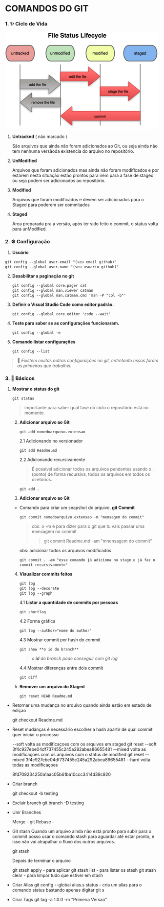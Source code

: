 # **COMANDOS DO GIT** #

### 1. :sparkles: Ciclo de Vida ### 

![Ciclo de vida do Git](/assets/images/git_ciclo.vida.png "Ciclo de Vida do Git")

  1. **Untracked** ( não marcado ) 

      São arquivos que ainda não foram adicionados ao Git, ou seja ainda não tem nenhuma versãoda existencia do arquivo no repositório.


  2. **UnModified** 

      Arquivos que foram adicionados mas ainda não foram modificados e por estarem nesta situação estão prontos para irem para a fase de staged ou seja podem ser adicionados ao repositório.
    
  3. **Modified** 

      Arquivos que foram modificados e devem ser adicionados para o Staged para poderem ser commitados
    
  4. **Staged**

      Área preparada pra a versão, após ter sido feito o commit, o status volta para unModified.

### 2. :gear: Configuração ###
 
1. **Usuário** 

  ~~~
  git config --global user.email "(seu email github)" 
  git config --global user.name "(seu usuario github)"
  ~~~

2. **Desabilitar a paginação no git** 

    ~~~
    git config --global core.pager cat
    git config --global man.viewer catman
    git config --global man.catman.cmd 'man -P "col -b"'
    ~~~

3. **Definir o Visual Studio Code como editor padrão.**
    ~~~
    git config --global core.editor 'code --wait'
    ~~~

4. **Teste para saber se as configurações funcionaram.**
    ~~~
    git config --global -e
    ~~~

5. **Comando listar configurações**

    ~~~
    git config --list
    ~~~

>**:eyes:**  *Existem muitas outras configurações no git, entretanto essas foram as primeiras que trabalhei.*

### 3. :rocket: Básicos ###

1. **Mostrar o status do git** 

    ~~~	
    git status
    ~~~

    > importante para saber qual fase do ciclo o repositório está no momento.

    2. **Adicionar arquivo ao Git** 
        
        ~~~		
        git add nomedoarquivo.extensao
        ~~~

        2.1 Adicionando no versionador

          ~~~ 
          git add Readme.md 
          ~~~

          2.2 Adicionando recursivamente
          
          >

          >É possível adicionar todos os arquivos pendentes usando o .(ponto) de forma recursiva, todos os arquivos em todos os diretórios.
                  
          ~~~
          git add .
          ~~~

    3. **Adicionar arquivo ao Git** 

    * Comando para criar um snapshot do arquivo. **git Commit**

      ~~~
      git commit nomedoarquivo.extensao -m "mensagem do commit"
      ~~~

      >obs: o -m é para dizer para o git que tu vais passar uma mensagem no commit
      >>git commit Readme.md -am "mnensagem do commit" 

      obs: adicionar todos os arquivos modificados
      ~~~
      git commit . -am "esse comando já adiciona no stage e já faz o commit recursivamente"
      ~~~

    4. **Visualizar commits feitos** 

        ~~~
        git log	
        git log --decorate
        git log --graph
        ~~~
        4.1 **Listar a quantidade de commits por pessoas**

        ~~~
        git shortlog 
        ~~~

        4.2 Forma gráfica
        
        ~~~
        git log --author="nome do author"
        ~~~
    
        4.3 Mostrar commit por hash do commit
        
        ~~~
        git show **o id da branch**      
        ~~~
        >*o **id** do branch pode conseguir com git log*
        
        4.4 Mostrar diferenças entre dois commit
        
        ~~~
        git diff     
        ~~~
  
	  5. **Remover um arquivo do Staged** 
    
          ~~~
          git reset HEAD Readme.md
          ~~~
	
	

* Retornar  uma mudança no arquivo quando ainda estão em estado de ediçao
	
	git checkout Readme.md
	
	
* Reset mudanças
	é necessário escolher a hash apartir de qual commit quer iniciar o processo
	
	--soft
		volta as modificaçoes com os arquivos em staged
		git reset --soft 3f4c927ebe04df737455c245a292abea86655481
	--mixed
		volta as modificaçoes com os arquivos com o status de modified
		git reset --mixed 3f4c927ebe04df737455c245a292abea86655481
	--hard
		volta todas as modificaçoes
	
	8fd709234250a1aac05b61ba10ccc3414d39c920
* Criar branch
 
	git checkout -b testing
	
* Excluir branch
	git branch -D testing

* Unir Branches

	Merge - 
	git
	Rebase - 
			
	
* Git stash
	Quando um arquivo ainda não está pronto para subir para o commit posso usar
	o comando stash para aguardar até estar pronto, e isso não vai atrapalhar o fluxo 		dos outros arquivos.
	
	git stash
	
	Depois de terminar o arquivo
	
	git stash apply - para aplicar 
	git stash list - para listar os stash
	git stash clear  - para limpar tudo que estiver em stash

* Criar Alias
	git config --global alias.s status - cria um alias para o comando status bastando 		apenas digitar git s
* Criar Tags
	git tag -a 1.0.0 -m "Primeira Versao"
		

	
	
	
	
